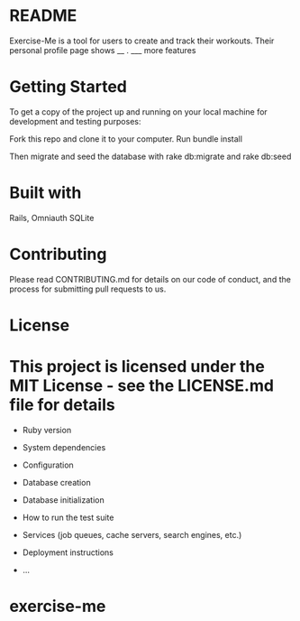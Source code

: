 # README

Exercise-Me is a tool for users to create and track their workouts. Their personal profile page shows __ . ___ more features

# Getting Started

To get a copy of the project up and running on your local machine for development and testing purposes:

Fork this repo and clone it to your computer. Run bundle install

Then migrate and seed the database with rake db:migrate and rake db:seed

# Built with
Rails, Omniauth SQLite

# Contributing
Please read CONTRIBUTING.md for details on our code of conduct, and the process for submitting pull requests to us.

# License

# This project is licensed under the MIT License - see the LICENSE.md file for details

* Ruby version

* System dependencies

* Configuration

* Database creation

* Database initialization

* How to run the test suite

* Services (job queues, cache servers, search engines, etc.)

* Deployment instructions

* ...
# exercise-me

